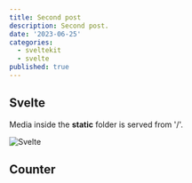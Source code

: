 ```yaml
---
title: Second post
description: Second post.
date: '2023-06-25'
categories:
  - sveltekit
  - svelte
published: true
---
```

<script>
  import Counter from './counter.svelte'
</script>

## Svelte

Media inside the **static** folder is served from '/'.

![Svelte](/favicon.png)

## Counter

<Counter />
